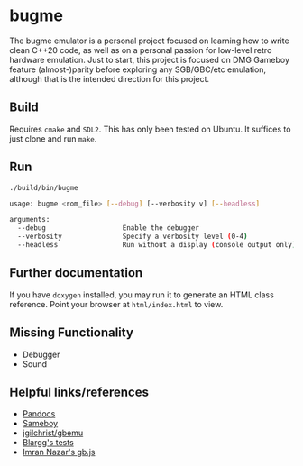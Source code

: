 # bugme

The bugme emulator is a personal project focused on learning how to write clean C++20 code, as well
as on a personal passion for low-level retro hardware emulation. Just to start, this project is
focused on DMG Gameboy feature (almost-)parity before exploring any SGB/GBC/etc emulation, although
that is the intended direction for this project.

## Build

Requires `cmake` and `SDL2`. This has only been tested on Ubuntu. It suffices to just clone and run
`make`.

## Run

`./build/bin/bugme`

```sh
usage: bugme <rom_file> [--debug] [--verbosity v] [--headless]

arguments:
  --debug                   Enable the debugger
  --verbosity               Specify a verbosity level (0-4)
  --headless                Run without a display (console output only)
```

## Further documentation

If you have `doxygen` installed, you may run it to generate an HTML class reference. Point your
browser at `html/index.html` to view.

## Missing Functionality

* Debugger
* Sound

## Helpful links/references

* [Pandocs](http://bgb.bircd.org/pandocs.htm)
* [Sameboy](https://github.com/LIJI32/SameBoy)
* [jgilchrist/gbemu](https://github.com/jgilchrist/gbemu)
* [Blargg's tests](https://gbdev.gg8.se/wiki/articles/Test_ROMs)
* [Imran Nazar's gb.js](https://imrannazar.com/GameBoy-Emulation-in-JavaScript:-The-CPU)
